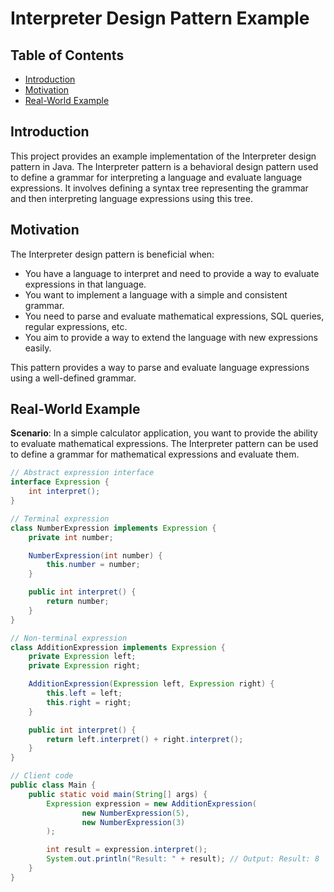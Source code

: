 # Interpreter Design Pattern Example

## Table of Contents

- [Introduction](#introduction)
- [Motivation](#motivation)
- [Real-World Example](#real-world-example)

## Introduction

This project provides an example implementation of the Interpreter design pattern in Java. The Interpreter pattern is a
behavioral design pattern used to define a grammar for interpreting a language and evaluate language expressions. It
involves defining a syntax tree representing the grammar and then interpreting language expressions using this tree.

## Motivation

The Interpreter design pattern is beneficial when:

- You have a language to interpret and need to provide a way to evaluate expressions in that language.
- You want to implement a language with a simple and consistent grammar.
- You need to parse and evaluate mathematical expressions, SQL queries, regular expressions, etc.
- You aim to provide a way to extend the language with new expressions easily.

This pattern provides a way to parse and evaluate language expressions using a well-defined grammar.

## Real-World Example

**Scenario**: In a simple calculator application, you want to provide the ability to evaluate mathematical expressions.
The Interpreter pattern can be used to define a grammar for mathematical expressions and evaluate them.

```java
// Abstract expression interface
interface Expression {
    int interpret();
}

// Terminal expression
class NumberExpression implements Expression {
    private int number;

    NumberExpression(int number) {
        this.number = number;
    }

    public int interpret() {
        return number;
    }
}

// Non-terminal expression
class AdditionExpression implements Expression {
    private Expression left;
    private Expression right;

    AdditionExpression(Expression left, Expression right) {
        this.left = left;
        this.right = right;
    }

    public int interpret() {
        return left.interpret() + right.interpret();
    }
}

// Client code
public class Main {
    public static void main(String[] args) {
        Expression expression = new AdditionExpression(
                new NumberExpression(5),
                new NumberExpression(3)
        );

        int result = expression.interpret();
        System.out.println("Result: " + result); // Output: Result: 8
    }
}
```